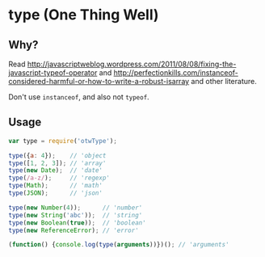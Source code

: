 # type (One Thing Well)

## Why?

Read <http://javascriptweblog.wordpress.com/2011/08/08/fixing-the-javascript-typeof-operator>
and <http://perfectionkills.com/instanceof-considered-harmful-or-how-to-write-a-robust-isarray>
and other literature.

Don't use `instanceof`, and also not `typeof`.


## Usage

```javascript
var type = require('otwType');

type({a: 4});    // 'object
type([1, 2, 3]); // 'array'
type(new Date);  // 'date'
type(/a-z/);     // 'regexp'
type(Math);      // 'math'
type(JSON);      // 'json'

type(new Number(4));      // 'number'
type(new String('abc'));  // 'string'
type(new Boolean(true));  // 'boolean'
type(new ReferenceError); // 'error'

(function() {console.log(type(arguments))})(); // 'arguments'
```
